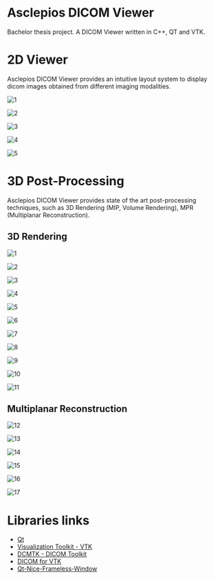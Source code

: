 # Asclepios DICOM Viewer
Bachelor thesis project.
A DICOM Viewer written in C++, QT and VTK.


# 2D Viewer
Asclepios DICOM Viewer provides an intuitive layout system to display dicom images obtained from different imaging modalities.

![1](https://github.com/GavriloviciEduard/Asclepios-DICOM-Viewer/blob/gui/res/2d/1.PNG)

![2](https://github.com/GavriloviciEduard/Asclepios-DICOM-Viewer/blob/gui/res/2d/2.PNG)

![3](https://github.com/GavriloviciEduard/Asclepios-DICOM-Viewer/blob/gui/res/2d/3.PNG)

![4](https://github.com/GavriloviciEduard/Asclepios-DICOM-Viewer/blob/gui/res/2d/4.PNG)

![5](https://github.com/GavriloviciEduard/Asclepios-DICOM-Viewer/blob/gui/res/2d/5.PNG)


# 3D Post-Processing
Asclepios DICOM Viewer provides state of the art post-processing techniques, such as 3D Rendering (MIP, Volume Rendering), MPR (Multiplanar Reconstruction).
## 3D Rendering
![1](https://github.com/GavriloviciEduard/Asclepios-DICOM-Viewer/blob/gui/res/3d/1.PNG)

![2](https://github.com/GavriloviciEduard/Asclepios-DICOM-Viewer/blob/gui/res/3d/2.PNG)

![3](https://github.com/GavriloviciEduard/Asclepios-DICOM-Viewer/blob/gui/res/3d/3.PNG)

![4](https://github.com/GavriloviciEduard/Asclepios-DICOM-Viewer/blob/gui/res/3d/4.PNG)

![5](https://github.com/GavriloviciEduard/Asclepios-DICOM-Viewer/blob/gui/res/3d/5.PNG)

![6](https://github.com/GavriloviciEduard/Asclepios-DICOM-Viewer/blob/gui/res/3d/6.PNG)

![7](https://github.com/GavriloviciEduard/Asclepios-DICOM-Viewer/blob/gui/res/3d/7.PNG)

![8](https://github.com/GavriloviciEduard/Asclepios-DICOM-Viewer/blob/gui/res/3d/8.PNG)

![9](https://github.com/GavriloviciEduard/Asclepios-DICOM-Viewer/blob/gui/res/3d/9.PNG)

![10](https://github.com/GavriloviciEduard/Asclepios-DICOM-Viewer/blob/gui/res/3d/10.PNG)

![11](https://github.com/GavriloviciEduard/Asclepios-DICOM-Viewer/blob/gui/res/3d/11.PNG)

## Multiplanar Reconstruction
![12](https://github.com/GavriloviciEduard/Asclepios-DICOM-Viewer/blob/gui/res/3d/12.PNG)

![13](https://github.com/GavriloviciEduard/Asclepios-DICOM-Viewer/blob/gui/res/3d/13.PNG)

![14](https://github.com/GavriloviciEduard/Asclepios-DICOM-Viewer/blob/gui/res/3d/14.PNG)

![15](https://github.com/GavriloviciEduard/Asclepios-DICOM-Viewer/blob/gui/res/3d/15.PNG)

![16](https://github.com/GavriloviciEduard/Asclepios-DICOM-Viewer/blob/gui/res/3d/16.PNG)

![17](https://github.com/GavriloviciEduard/Asclepios-DICOM-Viewer/blob/gui/res/3d/17.PNG)

# Libraries links
- [Qt](https://www.qt.io/)
- [Visualization Toolkit - VTK](https://vtk.org/)
- [DCMTK - DICOM Toolkit](https://dicom.offis.de/dcmtk.php.en)
- [DICOM for VTK](http://dgobbi.github.io/vtk-dicom/)
- [Qt-Nice-Frameless-Window](https://github.com/Bringer-of-Light/Qt-Nice-Frameless-Window)
